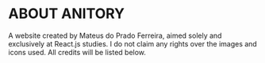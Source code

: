 # ABOUT ANITORY

A website created by Mateus do Prado Ferreira, aimed solely and exclusively at React.js studies. I do not claim any rights over the images and icons used. All credits will be listed below.
